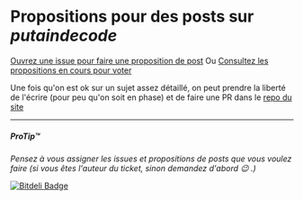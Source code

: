 # Propositions pour des posts sur _putaindecode_

[Ouvrez une issue pour faire une proposition de post](https://github.com/putaindecode/propositions/issues/new) Ou [Consultez les propositions en cours pour voter](https://github.com/putaindecode/propositions/issues)

Une fois qu'on est ok sur un sujet assez détaillé, on peut prendre la liberté de l'écrire (pour peu qu'on soit en phase) et de faire une PR dans le [repo du site](https://github.com/putaindecode/website)

---

##### ProTip™
_Pensez à vous assigner les issues et propositions de posts que vous voulez faire (si vous êtes l'auteur du ticket, sinon demandez d'abord :wink: .)_


[![Bitdeli Badge](https://d2weczhvl823v0.cloudfront.net/putaindecode/propositions-de-posts/trend.png)](https://bitdeli.com/free "Bitdeli Badge")

